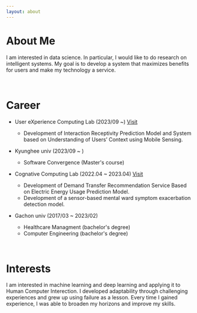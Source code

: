 ```yaml
---
layout: about 
---
```


# About Me
I am interested in data science. In particular, I would like to do research on intelligent systems.
My goal is to develop a system that maximizes benefits for users and make my technology a service. 

<br/>

# Career
* User eXperience Computing Lab (2023/09 ~) [Visit](https://skpark-khu.github.io/)
  * Development of Interaction Receptivity Prediction Model and System based on Understanding of Users’ Context using Mobile Sensing.
  
* Kyunghee univ (2023/09 ~ )
   * Software Convergence (Master's course)

* Cognative Computing Lab (2022.04 ~ 2023.04) [Visit](https://sites.google.com/view/keylee/main?authuser=0)
  * Development of Demand Transfer Recommendation Service Based on Electric Energy Usage Prediction Model.
  * Development of a sensor-based mental ward symptom exacerbation detection model.
  
* Gachon univ (2017/03 ~ 2023/02)
  * Healthcare Managment (bachelor's degree)
  * Computer Engineering (bachelor's degree)

<br/>

# Interests
I am interested in machine learning and deep learning and applying it to Human Computer Interection.
I developed adaptability through challenging experiences and grew up using failure as a lesson. Every time I gained experience, I was able to broaden my horizons and improve my skills.
